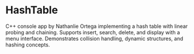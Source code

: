 # HashTable
C++ console app by Nathanlie Ortega implementing a hash table with linear probing and chaining. Supports insert, search, delete, and display with a menu interface. Demonstrates collision handling, dynamic structures, and hashing concepts.
